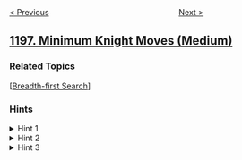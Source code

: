 <!--|This file generated by command(leetcode description); DO NOT EDIT.    |-->
<!--+----------------------------------------------------------------------+-->
<!--|@author    openset <openset.wang@gmail.com>                           |-->
<!--|@link      https://github.com/openset                                 |-->
<!--|@home      https://github.com/tonymontaro/leetcode-hints                        |-->
<!--+----------------------------------------------------------------------+-->

[< Previous](https://github.com/tonymontaro/leetcode-hints/tree/master/problems/how-many-apples-can-you-put-into-the-basket "How Many Apples Can You Put into the Basket")
　　　　　　　　　　　　　　　　
[Next >](https://github.com/tonymontaro/leetcode-hints/tree/master/problems/find-smallest-common-element-in-all-rows "Find Smallest Common Element in All Rows")

## [1197. Minimum Knight Moves (Medium)](https://leetcode.com/problems/minimum-knight-moves "进击的骑士")



### Related Topics
  [[Breadth-first Search](https://github.com/tonymontaro/leetcode-hints/tree/master/tag/breadth-first-search/README.md)]

### Hints
<details>
<summary>Hint 1</summary>
You can simulate the movements since the limits are low.
</details>

<details>
<summary>Hint 2</summary>
Is there a search algorithm applicable to this problem?
</details>

<details>
<summary>Hint 3</summary>
Since we want the minimum number of moves, we can use Breadth First Search.
</details>
